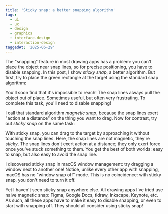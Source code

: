 ```yaml
---
title: 'Sticky snap: a better snapping algorithm'
tags:
  - ui
  - ux
  - design
  - graphics
  - interface-design
  - interaction-design
taggedAt: '2025-06-29'
---
```


The "snapping" feature in most drawing apps has a problem:
you can't place the object near snap lines,
so for precise positioning, you have to disable snapping.
In this post, I show _sticky snap_,
a better algorithm.
But first,
try to place the green rectangle at the target using the standard snap algorithm:

<canvas id="magnetic-snap-app" style="display: block; margin: 0 auto"></canvas>

You'll soon find that it's impossible to reach!
The snap lines always pull the object out of place.
Sometimes useful, but often very frustrating.
To complete this task, you'll need to disable snapping!

I call that standard algorithm _magnetic snap_,
because the snap lines exert "action at a distance" on the thing you want to drag.
Now for contrast, try out _sticky snap_ on the same task:

<canvas id="sticky-snap-app" style="display: block; margin: 0 auto"></canvas>

With sticky snap, you can drag to the target
by approaching it without touching the snap lines.
Here, the snap lines are not magnetic, they're _sticky_.
The snap lines don't exert action at a distance;
they only exert force once you've stuck something to them.
You get the best of both worlds:
easy to snap,
but also easy to avoid the snap line.

I discovered sticky snap in macOS window management:
try dragging a window next to another one!
Notice, unlike every other app with snapping,
macOS has no "window snap off" mode.
This is no coincidence:
with sticky snap, you don't need to turn it off.

Yet I haven't seen sticky snap anywhere else.
All drawing apps I've tried use naive magnetic snap:
Figma,
Google Docs,
tldraw,
Inkscape,
Keynote, etc.
As such, all these apps have to make it easy to disable snapping,
or even to start with snapping off.
They should all consider using sticky snap!

<script type="module" src="./magnetic.js"></script>
<script type="module" src="./sticky.js"></script>
